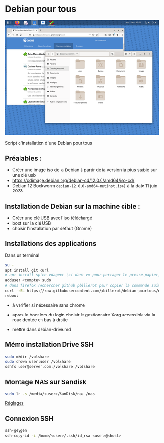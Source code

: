 # Debian pour tous

![](debian-pourtous.png)

Script d'installation d'une Debian pour tous

## Préalables :
- Créer une image iso de la Debian à partir de la version la plus stable sur une clé usb
- https://cdimage.debian.org/debian-cd/12.0.0/amd64/iso-cd/
- Debian 12 Bookworm ```debian-12.0.0-amd64-netinst.iso)``` à la date 11 juin 2023

## Installation de Debian sur la machine cible :
- Créer une clé USB avec l'iso téléchargé
- boot sur la clé USB
- choisir l'installation par défaut (Gnome)

## Installations des applications
Dans un terminal
```bash
su -
apt install git curl
# apt install spice-vdagent (si dans VM pour partager le presse-papier)
adduser <compte> sudo
# dans firefox rechercher github pbillerot pour copier la commande suivante
curl -sSL https://raw.githubusercontent.com/pbillerot/debian-pourtous/master/debian-mini.sh | sh
reboot
```
- à vérifier si nécessaire sans chrome
- après le boot lors du login choisir le gestionnaire Xorg accessible via la roue dentée en bas à droite


- mettre dans debian-drive.md
## Mémo installation Drive SSH
```bash
sudo mkdir /volshare
sudo chown user:user /volshare
sshfs user@server.com:/volshare /volshare
```
## Montage NAS sur Sandisk
```bash
sudo ln -s /media/<user>/SanDisk/nas /nas
```

[Réglages](personnalisation.md)

## Connexion SSH
```bash
ssh-geygen
ssh-copy-id -i /home/<user>/.ssh/id_rsa <user>@<host>
```
